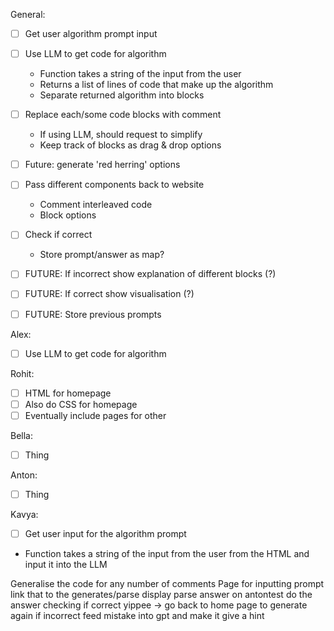 
General:
 - [ ] Get user algorithm prompt input 
 - [ ] Use LLM to get code for algorithm
   - Function takes a string of the input from the user
   - Returns a list of lines of code that make up the algorithm
   - Separate returned algorithm into blocks
 - [ ] Replace each/some code blocks with comment 
   - If using LLM, should request to simplify
   - Keep track of blocks as drag & drop options
 - [ ] Future: generate 'red herring' options
 - [ ] Pass different components back to website
   - Comment interleaved code
   - Block options
 - [ ] Check if correct
   - Store prompt/answer as map?
 - [ ] FUTURE: If incorrect show explanation of different blocks (?)
 - [ ] FUTURE: If correct show visualisation (?)
 - [ ] FUTURE: Store previous prompts


Alex:
 - [ ] Use LLM to get code for algorithm

Rohit:
- [ ] HTML for homepage 
- [ ] Also do CSS for homepage 
- [ ] Eventually include pages for other 

Bella:
- [ ] Thing

Anton:
- [ ] Thing

Kavya:
- [ ] Get user input for the algorithm prompt
- Function takes a string of the input from the user from the HTML and input
   it into the LLM

Generalise the code for any number of comments
Page for inputting prompt
link that to the generates/parse
display parse answer on antontest 
do the answer checking
if correct yippee -> go back to home page to generate again
if incorrect 
   feed mistake into gpt and make it give a hint 